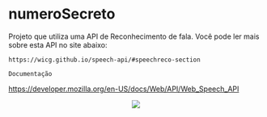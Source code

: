 # numeroSecreto
Projeto que utiliza uma API de Reconhecimento de fala. Você pode ler mais sobre esta API no site abaixo:

```https://wicg.github.io/speech-api/#speechreco-section```

```Documentação```

https://developer.mozilla.org/en-US/docs/Web/API/Web_Speech_API

<p align="center">
<img src="http://img.shields.io/static/v1?label=STATUS&message=EM%20DESENVOLVIMENTO&color=GREEN&style=for-the-badge"/>
</p>
